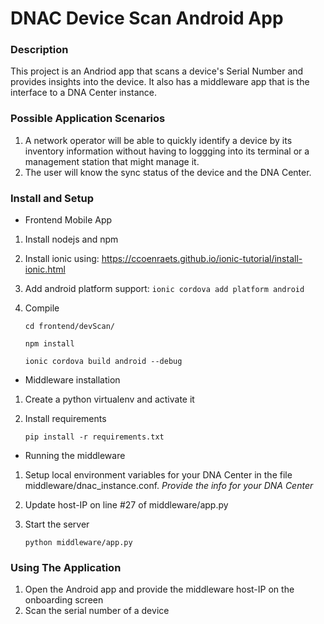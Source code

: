 # DNAC Device Scan Android App


### Description
This project is an Andriod app that scans a device's Serial Number and provides insights into the device. It also has a middleware app that is the interface to a DNA Center instance. 

### Possible Application Scenarios
1. A network operator will be able to quickly identify a device by its inventory information without having to loggging into its terminal or a management station that might manage it.
2. The user will know the sync status of the device and the DNA Center.

### Install and Setup
* Frontend Mobile App
1. Install nodejs and npm
2. Install ionic using: https://ccoenraets.github.io/ionic-tutorial/install-ionic.html
3. Add android platform support:
  `ionic cordova add platform android`
  
4. Compile 

      `cd frontend/devScan/`
  
      `npm install`
  
      `ionic cordova build android --debug`
  
  
* Middleware installation
1. Create a python virtualenv and activate it
2. Install requirements

      `pip install -r requirements.txt`
      

* Running the middleware
1.  Setup local environment variables for your DNA Center in the file middleware/dnac_instance.conf.  *Provide the info for your DNA Center*

2. Update host-IP on line #27 of middleware/app.py
3. Start the server

    `python middleware/app.py`
    
    
### Using The Application
1.  Open the Android app and provide the middleware host-IP on the onboarding screen
2.  Scan the serial number of a device 
